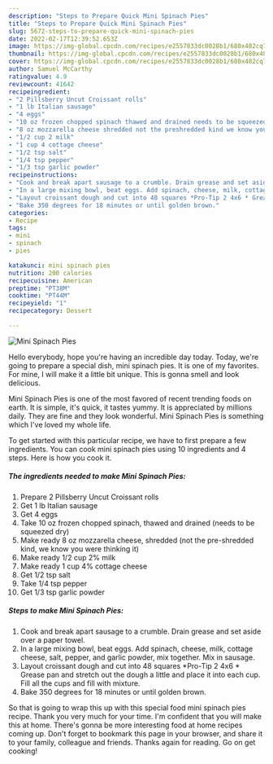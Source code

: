 ```yaml
---
description: "Steps to Prepare Quick Mini Spinach Pies"
title: "Steps to Prepare Quick Mini Spinach Pies"
slug: 5672-steps-to-prepare-quick-mini-spinach-pies
date: 2022-02-17T12:39:52.653Z
image: https://img-global.cpcdn.com/recipes/e2557833dc0028b1/680x482cq70/mini-spinach-pies-recipe-main-photo.jpg
thumbnail: https://img-global.cpcdn.com/recipes/e2557833dc0028b1/680x482cq70/mini-spinach-pies-recipe-main-photo.jpg
cover: https://img-global.cpcdn.com/recipes/e2557833dc0028b1/680x482cq70/mini-spinach-pies-recipe-main-photo.jpg
author: Samuel McCarthy
ratingvalue: 4.9
reviewcount: 41642
recipeingredient:
- "2 Pillsberry Uncut Croissant rolls"
- "1 lb Italian sausage"
- "4 eggs"
- "10 oz frozen chopped spinach thawed and drained needs to be squeezed dry"
- "8 oz mozzarella cheese shredded not the preshredded kind we know you were thinking it"
- "1/2 cup 2 milk"
- "1 cup 4 cottage cheese"
- "1/2 tsp salt"
- "1/4 tsp pepper"
- "1/3 tsp garlic powder"
recipeinstructions:
- "Cook and break apart sausage to a crumble. Drain grease and set aside over a paper towel."
- "In a large mixing bowl, beat eggs. Add spinach, cheese, milk, cottage cheese, salt, pepper, and garlic powder, mix together. Mix in sausage."
- "Layout croissant dough and cut into 48 squares *Pro-Tip 2 4x6 * Grease pan and stretch out the dough a little and place it into each cup. Fill all the cups and fill with mixture."
- "Bake 350 degrees for 18 minutes or until golden brown."
categories:
- Recipe
tags:
- mini
- spinach
- pies

katakunci: mini spinach pies 
nutrition: 200 calories
recipecuisine: American
preptime: "PT38M"
cooktime: "PT44M"
recipeyield: "1"
recipecategory: Dessert

---
```



![Mini Spinach Pies](https://img-global.cpcdn.com/recipes/e2557833dc0028b1/680x482cq70/mini-spinach-pies-recipe-main-photo.jpg)

Hello everybody, hope you're having an incredible day today. Today, we're going to prepare a special dish, mini spinach pies. It is one of my favorites. For mine, I will make it a little bit unique. This is gonna smell and look delicious.



Mini Spinach Pies is one of the most favored of recent trending foods on earth. It is simple, it's quick, it tastes yummy. It is appreciated by millions daily. They are fine and they look wonderful. Mini Spinach Pies is something which I've loved my whole life.


To get started with this particular recipe, we have to first prepare a few ingredients. You can cook mini spinach pies using 10 ingredients and 4 steps. Here is how you cook it.

<!--inarticleads1-->

##### The ingredients needed to make Mini Spinach Pies:

1. Prepare 2 Pillsberry Uncut Croissant rolls
1. Get 1 lb Italian sausage
1. Get 4 eggs
1. Take 10 oz frozen chopped spinach, thawed and drained (needs to be squeezed dry)
1. Make ready 8 oz mozzarella cheese, shredded (not the pre-shredded kind, we know you were thinking it)
1. Make ready 1/2 cup 2% milk
1. Make ready 1 cup 4% cottage cheese
1. Get 1/2 tsp salt
1. Take 1/4 tsp pepper
1. Get 1/3 tsp garlic powder




<!--inarticleads2-->

##### Steps to make Mini Spinach Pies:

1. Cook and break apart sausage to a crumble. Drain grease and set aside over a paper towel.
1. In a large mixing bowl, beat eggs. Add spinach, cheese, milk, cottage cheese, salt, pepper, and garlic powder, mix together. Mix in sausage.
1. Layout croissant dough and cut into 48 squares *Pro-Tip 2 4x6 * Grease pan and stretch out the dough a little and place it into each cup. Fill all the cups and fill with mixture.
1. Bake 350 degrees for 18 minutes or until golden brown.




So that is going to wrap this up with this special food mini spinach pies recipe. Thank you very much for your time. I'm confident that you will make this at home. There's gonna be more interesting food at home recipes coming up. Don't forget to bookmark this page in your browser, and share it to your family, colleague and friends. Thanks again for reading. Go on get cooking!
